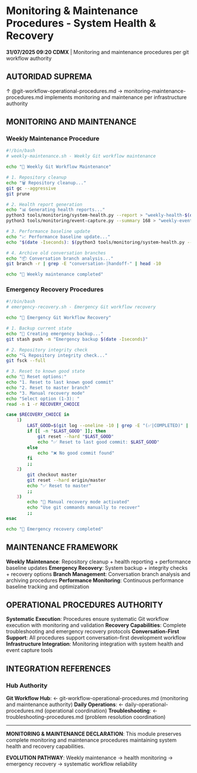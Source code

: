 # Monitoring & Maintenance Procedures - System Health & Recovery

**31/07/2025 09:20 CDMX** | Monitoring and maintenance procedures per git workflow authority

## AUTORIDAD SUPREMA
↑ @git-workflow-operational-procedures.md → monitoring-maintenance-procedures.md implements monitoring and maintenance per infrastructure authority

## MONITORING AND MAINTENANCE

### Weekly Maintenance Procedure
```bash
#!/bin/bash
# weekly-maintenance.sh - Weekly Git workflow maintenance

echo "🧹 Weekly Git Workflow Maintenance"

# 1. Repository cleanup
echo "🗑️ Repository cleanup..."
git gc --aggressive
git prune

# 2. Health report generation
echo "📊 Generating health reports..."
python3 tools/monitoring/system-health.py --report > "weekly-health-$(date +%Y%m%d).json"
python3 tools/monitoring/event-capture.py --summary 168 > "weekly-events-$(date +%Y%m%d).json"

# 3. Performance baseline update
echo "📈 Performance baseline update..."
echo "$(date -Iseconds): $(python3 tools/monitoring/system-health.py --dashboard | jq -r '.summary.performance.avg_time')" >> "performance-baseline.log"

# 4. Archive old conversation branches
echo "📦 Conversation branch analysis..."
git branch -r | grep -E "conversation-|handoff-" | head -10

echo "🎯 Weekly maintenance completed"
```

### Emergency Recovery Procedures
```bash
#!/bin/bash  
# emergency-recovery.sh - Emergency Git workflow recovery

echo "🚨 Emergency Git Workflow Recovery"

# 1. Backup current state
echo "💾 Creating emergency backup..."
git stash push -m "Emergency backup $(date -Iseconds)"

# 2. Repository integrity check
echo "🔍 Repository integrity check..."
git fsck --full

# 3. Reset to known good state
echo "🔄 Reset options:"
echo "1. Reset to last known good commit"
echo "2. Reset to master branch"
echo "3. Manual recovery mode"
echo "Select option (1-3): "
read -n 1 -r RECOVERY_CHOICE

case $RECOVERY_CHOICE in
    1)
        LAST_GOOD=$(git log --oneline -10 | grep -E "(✅|COMPLETED)" | head -1 | cut -d' ' -f1)
        if [[ -n "$LAST_GOOD" ]]; then
            git reset --hard "$LAST_GOOD"
            echo "✅ Reset to last good commit: $LAST_GOOD"
        else
            echo "❌ No good commit found"
        fi
        ;;
    2)
        git checkout master
        git reset --hard origin/master
        echo "✅ Reset to master"
        ;;
    3)
        echo "🔧 Manual recovery mode activated"
        echo "Use git commands manually to recover"
        ;;
esac

echo "🚨 Emergency recovery completed"
```

## MAINTENANCE FRAMEWORK
**Weekly Maintenance**: Repository cleanup + health reporting + performance baseline updates
**Emergency Recovery**: System backup + integrity checks + recovery options
**Branch Management**: Conversation branch analysis and archiving procedures
**Performance Monitoring**: Continuous performance baseline tracking and optimization

## OPERATIONAL PROCEDURES AUTHORITY
**Systematic Execution**: Procedures ensure systematic Git workflow execution with monitoring and validation
**Recovery Capabilities**: Complete troubleshooting and emergency recovery protocols
**Conversation-First Support**: All procedures support conversation-first development workflow
**Infrastructure Integration**: Monitoring integration with system health and event capture tools

## INTEGRATION REFERENCES

### Hub Authority
**Git Workflow Hub**: ← git-workflow-operational-procedures.md (monitoring and maintenance authority)
**Daily Operations**: ← daily-operational-procedures.md (operational coordination)
**Troubleshooting**: ← troubleshooting-procedures.md (problem resolution coordination)

---

**MONITORING & MAINTENANCE DECLARATION**: This module preserves complete monitoring and maintenance procedures maintaining system health and recovery capabilities.

**EVOLUTION PATHWAY**: Weekly maintenance → health monitoring → emergency recovery → systematic workflow reliability